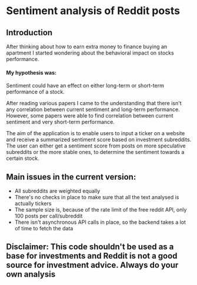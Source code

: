 # Sentiment analysis of Reddit posts

## Introduction
After thinking about how to earn extra money to finance buying an apartment I started wondering about the behavioral impact on stocks performance. 

#### My hypothesis was: 
  Sentiment could have an effect on either long-term or short-term performance of a stock. 

After reading various papers I came to the understanding that there isn't any correlation between current sentiment and long-term performance. However, some papers were able to find correlation between current sentiment and very short-term performance.

The aim of the application is to enable users to input a ticker on a website and receive a summarized sentiment score based on investment subreddits. The user can either get a sentiment score from posts on more speculative subreddits or the more stable ones, to determine the sentiment towards a certain stock. 

## Main issues in the current version:
- All subreddits are weighted equally
- There's no checks in place to make sure that all the text analysed is actually tickers
- The sample size is, because of the rate limit of the free reddit API, only 100 posts per call/subreddit
- There isn't asynchronous API calls in place, so the backend takes a lot of time to fetch the data




## Disclaimer: This code shouldn't be used as a base for investments and Reddit is not a good source for investment advice. Always do your own analysis
  
